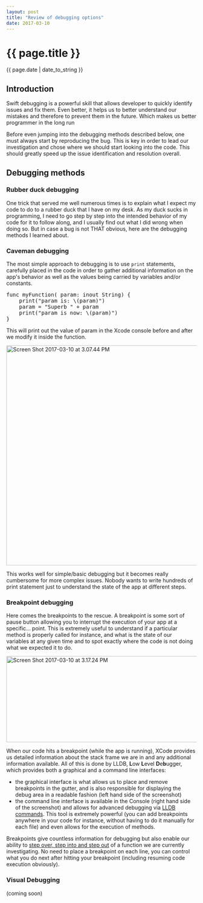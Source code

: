 ```yaml
---
layout: post
title: "Review of debugging options"
date: 2017-03-10
---
```

<h1>{{ page.title }}</h1>
<p class="meta">{{ page.date | date_to_string }}</p>
<h2>Introduction</h2>
<p>Swift debugging is a powerful skill that allows developer to quickly identify issues and fix them. Even better, it helps us to better understand our mistakes and therefore to prevent them in the future. Which makes us better programmer in the long run</p>

<p>Before even jumping into the debugging methods described below, one must always start by reproducing the bug. This is key in order to lead our investigation and chose where we should start looking into the code. This should greatly speed up the issue identification and resolution overall.</p>
<h2>Debugging methods</h2>
<h3>Rubber duck debugging</h3>
<p>One trick that served me well numerous times is to explain what I expect my code to do to a rubber duck that I have on my desk. As my duck sucks in programming, I need to go step by step into the intended behavior of my code for it to follow along, and I usually find out what I did wrong when doing so. But in case a bug is not THAT obvious, here are the debugging methods I learned about.</p>
<h3>Caveman debugging</h3>
<p>The most simple approach to debugging is to use <code>print</code> statements, carefully placed in the code in order to gather additional information on the app's behavior as well as the values being carried by variables and/or constants.
<pre>func myFunction( param: inout String) {
	print("param is: \(param)")
	param = "Superb " + param
	print("param is now: \(param)")
}
</pre>
This will print out the value of param in the Xcode console before and after we modify it inside the function.</p>

<img class="alignnone size-full wp-image-14" src="https://swifting.files.wordpress.com/2016/04/screen-shot-2017-03-10-at-3-07-44-pm.png" alt="Screen Shot 2017-03-10 at 3.07.44 PM" width="1414" height="582" />

<p>This works well for simple/basic debugging but it becomes really cumbersome for more complex issues. Nobody wants to write hundreds of print statement just to understand the state of the app at different steps.</p>
<h3>Breakpoint debugging</h3>
<p>Here comes the breakpoints to the rescue. A breakpoint is some sort of pause button allowing you to interrupt the execution of your app at a specific... point. This is extremely useful to understand if a particular method is properly called for instance, and what is the state of our variables at any given time and to spot exactly where the code is not doing what we expected it to do.</p>

<img class="alignnone size-full wp-image-16" src="https://swifting.files.wordpress.com/2017/03/screen-shot-2017-03-10-at-3-17-24-pm.png" alt="Screen Shot 2017-03-10 at 3.17.24 PM" width="993" height="228" />

<p>When our code hits a breakpoint (while the app is running), XCode provides us detailed information about the stack frame we are in and any additional information available. All of this is done by LLDB, <strong>L</strong>ow <strong>L</strong>evel <strong>D</strong>e<strong>b</strong>ugger, which provides both a graphical and a command line interfaces:
<ul>
 	<li>the graphical interface is what allows us to place and remove breakpoints in the gutter, and is also responsible for displaying the debug area in a readable fashion (left hand side of the screenshot)</li>
 	<li>the command line interface is available in the Console (right hand side of the screenshot) and allows for advanced debugging via <a href="http://lldb.llvm.org/tutorial.html" target="_blank">LLDB commands</a>. This tool is extremely powerful (you can add breakpoints anywhere in your code for instance, without having to do it manually for each file) and even allows for the execution of methods.</li>
</ul>
</p>
<p>Breakpoints give countless information for debugging but also enable our ability to <a href="https://developer.apple.com/library/content/documentation/DeveloperTools/Conceptual/debugging_with_xcode/chapters/quickstart.html#//apple_ref/doc/uid/TP40015022-CH7-SW9" target="_blank">step over, step into and step out</a> of a function we are currently investigating. No need to place a breakpoint on each line, you can control what you do next after hitting your breakpoint (including resuming code execution obviously).</p>
<h3>Visual Debugging</h3>
<p>(coming soon)</p>

 
